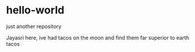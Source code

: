 # hello-world
just another repository

Jayasri here,
ive had tacos on the moon and find them far superior to earth tacos
